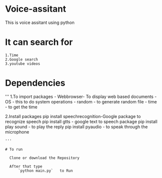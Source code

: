 # Voice-assitant

This is voice assitant using python

# It can search for
 
  ```
  1.Time
  2.Google search
  3.youtube videos 
  ```
  
# Dependencies

  '''
  1.To import packages
      - Webbrowser- To display web based documents
      - OS - this to do system operations
      - random - to generate random file
      - time - to get the time
      
  2.Install packages
    pip install speechrecognition-Google package to recognize speech
    pip install gtts - google text to speech package
    pip install play sound - to play the reply
    pip install pyaudio - to speak through the microphone
    
    '''
    
    # To run
    
      Clone or download the Repository 
      
      After that type
          `python main.py`   to Run 
          
          
          
    


